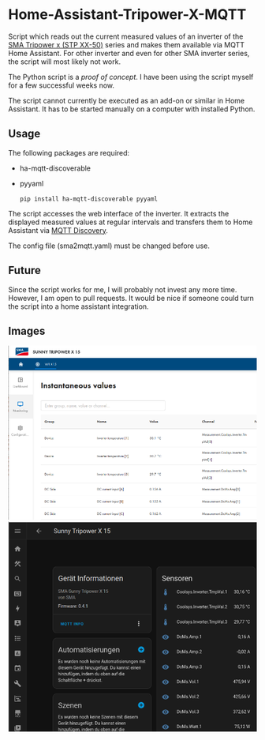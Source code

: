 # Home-Assistant-Tripower-X-MQTT

Script which reads out the current measured values of an inverter of the [SMA Tripower x (STP XX-50)](https://www.sma.de/produkte/solar-wechselrichter/sunny-tripower-x) series and makes them available via MQTT Home Assistant.
For other inverter and even for other SMA inverter series, the script will most likely not work.

The Python script is a _proof of concept_. I have been using the script myself for a few successful weeks now.

The script cannot currently be executed as an add-on or similar in Home Assistant. It has to be started manually on a computer with installed Python.
  
## Usage
The following packages are required: 
* ha-mqtt-discoverable 
* pyyaml

      pip install ha-mqtt-discoverable pyyaml

The script accesses the web interface of the inverter. It extracts the displayed measured values at regular intervals and transfers them to Home Assistant via [MQTT Discovery](https://www.home-assistant.io/integrations/mqtt/#mqtt-discovery).

The config file (sma2mqtt.yaml) must be changed before use.
  
## Future
Since the script works for me, I will probably not invest any more time. However, I am open to pull requests.
It would be nice if someone could turn the script into a home assistant integration.


## Images
![](https://raw.githubusercontent.com/littleyoda/Home-Assistant-Tripower-X-MQTT/main/images/inverter.png)
![](https://raw.githubusercontent.com/littleyoda/Home-Assistant-Tripower-X-MQTT/main/images/ha.png)
